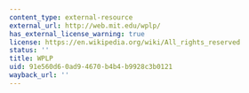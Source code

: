 ```yaml
---
content_type: external-resource
external_url: http://web.mit.edu/wplp/
has_external_license_warning: true
license: https://en.wikipedia.org/wiki/All_rights_reserved
status: ''
title: WPLP
uid: 91e560d6-0ad9-4670-b4b4-b9928c3b0121
wayback_url: ''
---
```

